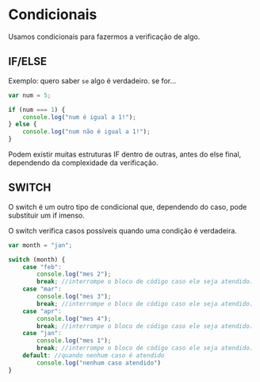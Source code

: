 # Condicionais

Usamos condicionais para fazermos a verificação de algo.

## IF/ELSE

Exemplo: quero saber `se` algo é verdadeiro. se for...

```javascript
var num = 5;

if (num === 1) {
    console.log("num é igual a 1!");
} else {
    console.log("num não é igual a 1!");
}
```

Podem existir muitas estruturas IF dentro de outras, antes do else final, dependendo da complexidade da verificação.

## SWITCH

O switch é um outro tipo de condicional que, dependendo do caso, pode substituir um if imenso.

O switch verifica casos possíveis quando uma condição é verdadeira.

```javascript
var month = "jan";

switch (month) {
    case "feb":
        console.log("mes 2");
        break; //interrompe o bloco de código caso ele seja atendido.
    case "mar":
        console.log("mes 3");
        break; //interrompe o bloco de código caso ele seja atendido.
    case "apr":
        console.log("mes 4");
        break; //interrompe o bloco de código caso ele seja atendido.
    case "jan":
        console.log("mes 1");
        break; //interrompe o bloco de código caso ele seja atendido.
    default: //quando nenhum caso é atendido
        console.log("nenhum caso atendido")
}
```


